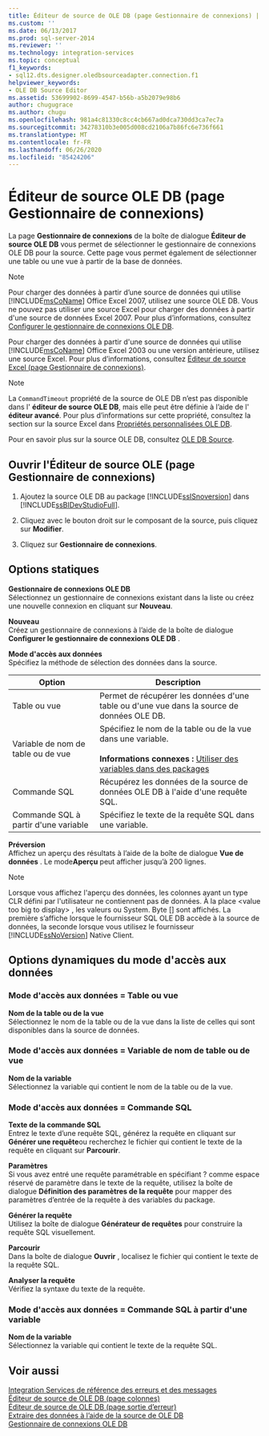 ```yaml
---
title: Éditeur de source de OLE DB (page Gestionnaire de connexions) | Microsoft Docs
ms.custom: ''
ms.date: 06/13/2017
ms.prod: sql-server-2014
ms.reviewer: ''
ms.technology: integration-services
ms.topic: conceptual
f1_keywords:
- sql12.dts.designer.oledbsourceadapter.connection.f1
helpviewer_keywords:
- OLE DB Source Editor
ms.assetid: 53699902-8699-4547-b56b-a5b2079e98b6
author: chugugrace
ms.author: chugu
ms.openlocfilehash: 981a4c81330c8cc4cb667ad0dca730dd3ca7ec7a
ms.sourcegitcommit: 34278310b3e005d008cd2106a7b86fc6e736f661
ms.translationtype: MT
ms.contentlocale: fr-FR
ms.lasthandoff: 06/26/2020
ms.locfileid: "85424206"
---
```

# <a name="ole-db-source-editor-connection-manager-page"></a>Éditeur de source OLE DB (page Gestionnaire de connexions)
  La page **Gestionnaire de connexions** de la boîte de dialogue **Éditeur de source OLE DB** vous permet de sélectionner le gestionnaire de connexions OLE DB pour la source. Cette page vous permet également de sélectionner une table ou une vue à partir de la base de données.  
  
> [!NOTE]  
>  Pour charger des données à partir d’une source de données qui utilise [!INCLUDE[msCoName](../includes/msconame-md.md)] Office Excel 2007, utilisez une source OLE DB. Vous ne pouvez pas utiliser une source Excel pour charger des données à partir d'une source de données Excel 2007. Pour plus d’informations, consultez [Configurer le gestionnaire de connexions OLE DB](configure-ole-db-connection-manager.md).  
>   
>  Pour charger des données à partir d'une source de données qui utilise [!INCLUDE[msCoName](../includes/msconame-md.md)] Office Excel 2003 ou une version antérieure, utilisez une source Excel. Pour plus d’informations, consultez [Éditeur de source Excel &#40;page Gestionnaire de connexions&#41;](../../2014/integration-services/excel-source-editor-connection-manager-page.md).  
  
> [!NOTE]  
>  La `CommandTimeout` propriété de la source de OLE DB n’est pas disponible dans l' **éditeur de source OLE DB**, mais elle peut être définie à l’aide de l' **éditeur avancé**. Pour plus d’informations sur cette propriété, consultez la section sur la source Excel dans [Propriétés personnalisées OLE DB](data-flow/ole-db-custom-properties.md).  
  
 Pour en savoir plus sur la source OLE DB, consultez [OLE DB Source](data-flow/ole-db-source.md).  
  
## <a name="open-the-ole-db-source-editor-connection-manager-page"></a>Ouvrir l'Éditeur de source OLE (page Gestionnaire de connexions)  
  
1.  Ajoutez la source OLE DB au package [!INCLUDE[ssISnoversion](../includes/ssisnoversion-md.md)] dans [!INCLUDE[ssBIDevStudioFull](../includes/ssbidevstudiofull-md.md)].  
  
2.  Cliquez avec le bouton droit sur le composant de la source, puis cliquez sur **Modifier**.  
  
3.  Cliquez sur **Gestionnaire de connexions**.  
  
## <a name="static-options"></a>Options statiques  
 **Gestionnaire de connexions OLE DB**  
 Sélectionnez un gestionnaire de connexions existant dans la liste ou créez une nouvelle connexion en cliquant sur **Nouveau**.  
  
 **Nouveau**  
 Créez un gestionnaire de connexions à l’aide de la boîte de dialogue **Configurer le gestionnaire de connexions OLE DB** .  
  
 **Mode d'accès aux données**  
 Spécifiez la méthode de sélection des données dans la source.  
  
|Option|Description|  
|------------|-----------------|  
|Table ou vue|Permet de récupérer les données d'une table ou d'une vue dans la source de données OLE DB.|  
|Variable de nom de table ou de vue|Spécifiez le nom de la table ou de la vue dans une variable.<br /><br /> **Informations connexes :** [Utiliser des variables dans des packages](../../2014/integration-services/use-variables-in-packages.md)|  
|Commande SQL|Récupérez les données de la source de données OLE DB à l'aide d'une requête SQL.|  
|Commande SQL à partir d'une variable|Spécifiez le texte de la requête SQL dans une variable.|  
  
 **Préversion**  
 Affichez un aperçu des résultats à l’aide de la boîte de dialogue **Vue de données** . Le mode**Aperçu** peut afficher jusqu’à 200 lignes.  
  
> [!NOTE]  
>  Lorsque vous affichez l'aperçu des données, les colonnes ayant un type CLR défini par l'utilisateur ne contiennent pas de données. À la place \<value too big to display> , les valeurs ou System. Byte [] sont affichés. La première s’affiche lorsque le fournisseur SQL OLE DB accède à la source de données, la seconde lorsque vous utilisez le fournisseur [!INCLUDE[ssNoVersion](../includes/ssnoversion-md.md)] Native Client.  
  
## <a name="data-access-mode-dynamic-options"></a>Options dynamiques du mode d'accès aux données  
  
### <a name="data-access-mode--table-or-view"></a>Mode d'accès aux données = Table ou vue  
 **Nom de la table ou de la vue**  
 Sélectionnez le nom de la table ou de la vue dans la liste de celles qui sont disponibles dans la source de données.  
  
### <a name="data-access-mode--table-name-or-view-name-variable"></a>Mode d'accès aux données = Variable de nom de table ou de vue  
 **Nom de la variable**  
 Sélectionnez la variable qui contient le nom de la table ou de la vue.  
  
### <a name="data-access-mode--sql-command"></a>Mode d'accès aux données = Commande SQL  
 **Texte de la commande SQL**  
 Entrez le texte d’une requête SQL, générez la requête en cliquant sur **Générer une requête**ou recherchez le fichier qui contient le texte de la requête en cliquant sur **Parcourir**.  
  
 **Paramètres**  
 Si vous avez entré une requête paramétrable en spécifiant ? comme espace réservé de paramètre dans le texte de la requête, utilisez la boîte de dialogue **Définition des paramètres de la requête** pour mapper des paramètres d’entrée de la requête à des variables du package.  
  
 **Générer la requête**  
 Utilisez la boîte de dialogue **Générateur de requêtes** pour construire la requête SQL visuellement.  
  
 **Parcourir**  
 Dans la boîte de dialogue **Ouvrir** , localisez le fichier qui contient le texte de la requête SQL.  
  
 **Analyser la requête**  
 Vérifiez la syntaxe du texte de la requête.  
  
### <a name="data-access-mode--sql-command-from-variable"></a>Mode d'accès aux données = Commande SQL à partir d'une variable  
 **Nom de la variable**  
 Sélectionnez la variable qui contient le texte de la requête SQL.  
  
## <a name="see-also"></a>Voir aussi  
 [Integration Services de référence des erreurs et des messages](../../2014/integration-services/integration-services-error-and-message-reference.md)   
 [Éditeur de source de OLE DB &#40;page colonnes&#41;](../../2014/integration-services/ole-db-source-editor-columns-page.md)   
 [Éditeur de source de OLE DB &#40;page sortie d’erreur&#41;](../../2014/integration-services/ole-db-source-editor-error-output-page.md)   
 [Extraire des données à l’aide de la source de OLE DB](data-flow/extract-data-by-using-the-ole-db-source.md)   
 [Gestionnaire de connexions OLE DB](connection-manager/ole-db-connection-manager.md)  
  
  
